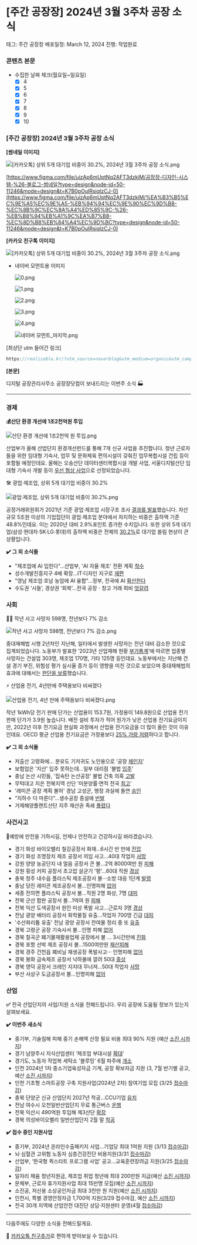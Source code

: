 # [주간 공장장] 2024년 3월 3주차 공장 소식

태그: 주간 공장장
배포일정: March 12, 2024
진행: 작업완료

### 콘텐츠 본문

- 수집한 날짜 체크(월요일~일요일)
    - [x]  4
    - [x]  5
    - [x]  6
    - [x]  7
    - [x]  8
    - [x]  9
    - [x]  10

### **[주간 공장장] 2024년 3월 3주차 공장 소식**

**[썸네일 이미지]**

![[카카오톡] 상위 5개 대기업 비중이 30.2%, 2024년 3월 3주차 공장 소식.png](%25E1%2584%258F%25E1%2585%25A1%25E1%2584%258F%25E1%2585%25A1%25E1%2584%258B%25E1%2585%25A9%25E1%2584%2590%25E1%2585%25A9%25E1%2586%25A8_%25E1%2584%2589%25E1%2585%25A1%25E1%2586%25BC%25E1%2584%258B%25E1%2585%25B1_5%25E1%2584%2580%25E1%2585%25A2_%25E1%2584%2583%25E1%2585%25A2%25E1%2584%2580%25E1%2585%25B5%25E1%2584%258B%25E1%2585%25A5%25E1%2586%25B8_%25E1%2584%2587%25E1%2585%25B5%25E1%2584%258C%25E1%2585%25AE%25E1%2586%25BC%25E1%2584%258B%25E1%2585%25B5_30.2_2024%25E1%2584%2582%25E1%2585%25A7%25E1%2586%25AB_3%25E1%2584%258B%25E1%2585%25AF%25E1%2586%25AF_3%25E1%2584%258C%25E1%2585%25AE%25E1%2584%258E%25E1%2585%25A1_%25E1%2584%2580%25E1%2585%25A9%25E1%2586%25BC%25E1%2584%258C%25E1%2585%25A1%25E1%2586%25BC_%25E1%2584%2589%25E1%2585%25A9%25E1%2584%2589%25E1%2585%25B5%25E1%2586%25A8.png)

[https://www.figma.com/file/uizAp6mUptNq2AFT3dzkiM/공장장-디자인-시스템-%26-블로그-썸네일?type=design&node-id=50-11246&mode=design&t=K7B0pOuIRsiqIzCJ-0](https://www.figma.com/file/uizAp6mUptNq2AFT3dzkiM/%EA%B3%B5%EC%9E%A5%EC%9E%A5-%EB%94%94%EC%9E%90%EC%9D%B8-%EC%8B%9C%EC%8A%A4%ED%85%9C-%26-%EB%B8%94%EB%A1%9C%EA%B7%B8-%EC%8D%B8%EB%84%A4%EC%9D%BC?type=design&node-id=50-11246&mode=design&t=K7B0pOuIRsiqIzCJ-0)

**[카카오 친구톡 이미지]**

![[카카오톡] 상위 5개 대기업 비중이 30.2%, 2024년 3월 3주차 공장 소식.png](%25E1%2584%258F%25E1%2585%25A1%25E1%2584%258F%25E1%2585%25A1%25E1%2584%258B%25E1%2585%25A9%25E1%2584%2590%25E1%2585%25A9%25E1%2586%25A8_%25E1%2584%2589%25E1%2585%25A1%25E1%2586%25BC%25E1%2584%258B%25E1%2585%25B1_5%25E1%2584%2580%25E1%2585%25A2_%25E1%2584%2583%25E1%2585%25A2%25E1%2584%2580%25E1%2585%25B5%25E1%2584%258B%25E1%2585%25A5%25E1%2586%25B8_%25E1%2584%2587%25E1%2585%25B5%25E1%2584%258C%25E1%2585%25AE%25E1%2586%25BC%25E1%2584%258B%25E1%2585%25B5_30.2_2024%25E1%2584%2582%25E1%2585%25A7%25E1%2586%25AB_3%25E1%2584%258B%25E1%2585%25AF%25E1%2586%25AF_3%25E1%2584%258C%25E1%2585%25AE%25E1%2584%258E%25E1%2585%25A1_%25E1%2584%2580%25E1%2585%25A9%25E1%2586%25BC%25E1%2584%258C%25E1%2585%25A1%25E1%2586%25BC_%25E1%2584%2589%25E1%2585%25A9%25E1%2584%2589%25E1%2585%25B5%25E1%2586%25A8%201.png)

- 네이버 모먼트용 이미지
    
    ![0.png](0.png)
    
    ![1.png](1.png)
    
    ![2.png](2.png)
    
    ![3.png](3.png)
    
    ![4.png](4.png)
    
    ![네이버 모먼트_마지막.png](%25E1%2584%2582%25E1%2585%25A6%25E1%2584%258B%25E1%2585%25B5%25E1%2584%2587%25E1%2585%25A5_%25E1%2584%2586%25E1%2585%25A9%25E1%2584%2586%25E1%2585%25A5%25E1%2586%25AB%25E1%2584%2590%25E1%2585%25B3_%25E1%2584%2586%25E1%2585%25A1%25E1%2584%258C%25E1%2585%25B5%25E1%2584%2586%25E1%2585%25A1%25E1%2586%25A8.png)
    

[최상단 utm 들어간 링크]

```jsx
https://realizable.kr/?utm_source=naverblog&utm_medium=organic&utm_campaign=연월_weekly주차
```

**[본문]**

디지털 공장관리사무소 공장장닷컴이 보내드리는 이번주 소식 🏭

---

### **경제**

**💰산단 환경 개선에 1조2천억원 투입**

![산단 환경 개선에 1조2천억 원 투입.png](%25E1%2584%2589%25E1%2585%25A1%25E1%2586%25AB%25E1%2584%2583%25E1%2585%25A1%25E1%2586%25AB_%25E1%2584%2592%25E1%2585%25AA%25E1%2586%25AB%25E1%2584%2580%25E1%2585%25A7%25E1%2586%25BC_%25E1%2584%2580%25E1%2585%25A2%25E1%2584%2589%25E1%2585%25A5%25E1%2586%25AB%25E1%2584%258B%25E1%2585%25A6_1%25E1%2584%258C%25E1%2585%25A92%25E1%2584%258E%25E1%2585%25A5%25E1%2586%25AB%25E1%2584%258B%25E1%2585%25A5%25E1%2586%25A8_%25E1%2584%258B%25E1%2585%25AF%25E1%2586%25AB_%25E1%2584%2590%25E1%2585%25AE%25E1%2584%258B%25E1%2585%25B5%25E1%2586%25B8.png)

산업부가 올해 산업단지 환경개선펀드를 통해 7개 신규 사업을 추진합니다. 청년 근로자들을 위한 임대형 기숙사, 업무 및 문화체육 편의시설이 갖춰진 업무복합시설 건립 등이 포함될 예정인데요. 올해는 오송산단 데이터센터복합시설 개발 사업, 서울디지털산단 임대형 기숙사 개발 등이 [우선 협상 사업](https://m.yna.co.kr/amp/view/AKR20240306067300003)으로 선정되었습니다.

🛠️ 광업·제조업, 상위 5개 대기업 비중이 30.2%

![광업·제조업, 상위 5개 대기업 비중이 30.2%.png](%25E1%2584%2580%25E1%2585%25AA%25E1%2586%25BC%25E1%2584%258B%25E1%2585%25A5%25E1%2586%25B8%25E1%2584%258C%25E1%2585%25A6%25E1%2584%258C%25E1%2585%25A9%25E1%2584%258B%25E1%2585%25A5%25E1%2586%25B8_%25E1%2584%2589%25E1%2585%25A1%25E1%2586%25BC%25E1%2584%258B%25E1%2585%25B1_5%25E1%2584%2580%25E1%2585%25A2_%25E1%2584%2583%25E1%2585%25A2%25E1%2584%2580%25E1%2585%25B5%25E1%2584%258B%25E1%2585%25A5%25E1%2586%25B8_%25E1%2584%2587%25E1%2585%25B5%25E1%2584%258C%25E1%2585%25AE%25E1%2586%25BC%25E1%2584%258B%25E1%2585%25B5_30.2.png)

공정거래위원회가 2021년 기준 광업·제조업 시장구조 조사 [결과를 발표](https://www.korea.kr/briefing/pressReleaseView.do?newsId=156618912&pWise=main&pWiseSub=L2)했습니다. 자산 규모 5조원 이상의 기업집단이 광업·제조업 분야에서 차지하는 비중은 출하액 기준 48.8%인데요. 이는 2020년 대비 2.9%포인트 증가한 수치입니다. 또한 상위 5개 대기업(삼성·현대차·SK·LG·롯데)의 출하액 비중은 전체의 [30.2%](https://www.hankyung.com/article/202403073859Y)로 대기업 쏠림 현상이 큰 상황입니다.

**✔️ 그 외 소식들**

- "제조업에 AI 입힌다"…산업부, 'AI 자율 제조' 전환 계획 [착수](https://news.sbs.co.kr/news/endPage.do?news_id=N1007563343)
- 성수개발진흥지구 4배 확장…IT·디자인 지구로 [재편](https://www.hankyung.com/article/2024030460811)
- "영남 제조업·호남 농업에 AI 융합"…정부, 전국에 AI [확산한다](https://www.newsis.com/view/?id=NISX20240306_0002650111&cID=10406&pID=13100)
- 수도권 ‘시들’, 경상권 ‘회복’…전국 공장ㆍ창고 거래 희비 [엇갈려](https://www.etoday.co.kr/news/view/2336943)

### 사회

👷‍♂️ 작년 사고 사망자 598명, 전년보다 7% 감소

![작년 사고 사망자 598명, 전년보다 7% 감소.png](%25E1%2584%258C%25E1%2585%25A1%25E1%2586%25A8%25E1%2584%2582%25E1%2585%25A7%25E1%2586%25AB_%25E1%2584%2589%25E1%2585%25A1%25E1%2584%2580%25E1%2585%25A9_%25E1%2584%2589%25E1%2585%25A1%25E1%2584%2586%25E1%2585%25A1%25E1%2586%25BC%25E1%2584%258C%25E1%2585%25A1_598%25E1%2584%2586%25E1%2585%25A7%25E1%2586%25BC_%25E1%2584%258C%25E1%2585%25A5%25E1%2586%25AB%25E1%2584%2582%25E1%2585%25A7%25E1%2586%25AB%25E1%2584%2587%25E1%2585%25A9%25E1%2584%2583%25E1%2585%25A1_7_%25E1%2584%2580%25E1%2585%25A1%25E1%2586%25B7%25E1%2584%2589%25E1%2585%25A9.png)

중대재해법 시행 2년차인 지난해, 일터에서 발생한 사망자는 전년 대비 감소한 것으로 집계되었습니다. 노동부가 발표한 ‘2023년 산업재해 현황 [부가통계](https://www.moel.go.kr/news/enews/report/enewsView.do?news_seq=16279)’에 따르면 업종별 사망자는 건설업 303명, 제조업 170명, 기타 125명 등인데요. 노동부에서는 지난해 건설 경기 부진, 위험성 평가 실시율 증가 등이 영향을 미친 것으로 보았으며 중대재해법의 효과에 대해서는 [판단을 보류](https://www.yna.co.kr/view/AKR20240307064700530)했습니다.

⚡️ 산업용 전기, 4년만에 주택용보다 비싸졌다

![산업용 전기, 4년 만에 주택용보다 비싸졌다.png](%25E1%2584%2589%25E1%2585%25A1%25E1%2586%25AB%25E1%2584%258B%25E1%2585%25A5%25E1%2586%25B8%25E1%2584%258B%25E1%2585%25AD%25E1%2586%25BC_%25E1%2584%258C%25E1%2585%25A5%25E1%2586%25AB%25E1%2584%2580%25E1%2585%25B5_4%25E1%2584%2582%25E1%2585%25A7%25E1%2586%25AB_%25E1%2584%2586%25E1%2585%25A1%25E1%2586%25AB%25E1%2584%258B%25E1%2585%25A6_%25E1%2584%258C%25E1%2585%25AE%25E1%2584%2590%25E1%2585%25A2%25E1%2586%25A8%25E1%2584%258B%25E1%2585%25AD%25E1%2586%25BC%25E1%2584%2587%25E1%2585%25A9%25E1%2584%2583%25E1%2585%25A1_%25E1%2584%2587%25E1%2585%25B5%25E1%2584%258A%25E1%2585%25A1%25E1%2584%258C%25E1%2585%25A7%25E1%2586%25BB%25E1%2584%2583%25E1%2585%25A1.png)

작년 1kWh당 전기 판매 단가는 산업용이 153.7원, 가정용이 149.8원으로 산업용 전기 판매 단가가 3.9원 높습니다. 배전 설비 투자가 적어 원가가 낮은 산업용 전기요금이지만, 2022년 이후 전기요금 현실화 과정에서 산업용 전기요금을 더 많이 올린 것이 이유인데요. OECD 평균 산업용 전기요금은 가정용보다 [25% 가량 저렴](https://m.nocutnews.co.kr/news/6108570)하다고 합니다.

**✔️ 그 외 소식들**

- 저출산 고령화에… 분유도 기저귀도 노인용으로 ‘공장 [체인지](https://www.donga.com/news/Economy/article/all/20240305/123830138/1)’
- 보험업은 '지산' 입주 못하는데…일부 대리점 '불법 [입주](https://www.edaily.co.kr/news/read?newsId=01282486638821024&mediaCodeNo=257)’
- 충남 논산 시민들, '집속탄 논산공장' 불법 건축 의혹 [고발](https://www.ohmynews.com/NWS_Web/View/at_pg.aspx?CNTN_CD=A0003007854)
- 무턱대고 지은 전북지역 산단 ‘미분양률·면적 전국 [최고](https://news.kbs.co.kr/news/pc/view/view.do?ncd=7904471)’
- '레미콘 공장 계획 불허' 경남 고성군, 행정 과실에 돌연 [승인](https://www.yna.co.kr/view/AKR20240305068100052)
- “지하수 다 마른다”…생수공장 증설에 [반발](https://news.kbs.co.kr/news/pc/view/view.do?ncd=7909228)
- 거제해양플랜트산단 지주 재산권 족쇄 [풀렸다](https://www.busan.com/view/busan/view.php?code=2024030511224116349)

### 사건사고

👷예방에 만전을 기하시길, 언제나 안전하고 건강하시길 바라겠습니다.

- 경기 화성 바이오밸리 철강공장서 화재…6시간 반 만에 [진압](https://www.anjunj.com/news/articleView.html?idxno=38786)
- 경기 화성 조명장치 제조 공장서 끼임 사고…40대 작업자 [사망](https://www.yna.co.kr/view/AKR20240308120900061)
- 강원 양양 농공단지 내 얼음 공장서 큰 불…2억 8000여만 원 [피해](https://mnews.jtbc.co.kr/News/Article.aspx?news_id=NB12168416)
- 강원 횡성 커피 공장서 초고압 살균기 '펑'…60대 직원 [경상](https://www.yna.co.kr/view/AKR20240307148200062)
- 충북 청주 내수읍 플라스틱 제조공장서 불···소방 대응 1단계 [발령](http://www.dynews.co.kr/news/articleView.html?idxno=742999)
- 충남 당진 레미콘 제조공장서 불...인명피해 [없어](https://www.newsfreezone.co.kr/news/articleView.html?idxno=551752)
- 세종 전의면 플라스틱 공장서 불…직원 2명 화상, 7명 [대피](https://www.news1.kr/articles/?5340106)
- 전북 군산 합판 공장서 불…1억여 원 [피해](https://news.kbs.co.kr/news/pc/view/view.do?ncd=7904936&ref=A)
- 전북 익산 도색공장서 원인 미상 폭발 사고…근로자 3명 [경상](https://m.nocutnews.co.kr/news/6108224)
- 전남 광양 배터리 공장서 화학물질 유출…작업자 700명 긴급 [대피](https://www.edaily.co.kr/news/read?newsId=02433766638820696&mediaCodeNo=257)
- '수산화리튬 유출' 전남 광양 공장서 잔여물 정리 중 또 [유출](https://www.yna.co.kr/view/AKR20240309032200054)
- 경북 고령군 공장 기숙사서 불…인명 피해 [없어](https://www.kukinews.com/newsView/kuk202403080029)
- 경북 칠곡군 폐기물재활용업체 공장에서 불 ... 3시간만에 [진화](https://www.chilgoklife.com/news/articleView.html?idxno=26439)
- 경북 포항 선박 제조 공장서 불…1500여만원 [재산피해](https://news.tf.co.kr/read/national/2080335.htm)
- 경북 경주 건천읍 폐비닐 재생공장 폭발사고··· 인명피해 [없어](https://www.dkilbo.com/news/articleView.html?idxno=433835)
- 경북 봉화 금속제조 공장서 낙하물에 깔려 50대 [중상](https://news.nate.com/view/20240309n02291?mid=n1101)
- 경북 영덕 공장서 크레인 지지대 무너져…50대 작업자 [사망](https://www.yna.co.kr/view/AKR20240308069100053)
- 부산 사상구 도금공장서 불...인명피해 [없어](https://www.gukjenews.com/news/articleView.html?idxno=2940011)

### 산업

**✅** 전국 산업단지의 사업/지원 소식을 전해드립니다. 우리 공장에 도움될 정보가 있는지 살펴보세요.

**✔️ 이번주 새소식**

- 중기부, 기술침해 피해 중기 손해액 산정 필요 비용 최대 90% 지원 (예산 [소진 시까지](https://www.ultari.go.kr/portal/ptm/noticeView.do))
- 경기 남양주시 지식산업센터 ‘제조업 부대시설 [확대](https://www.newspeak.kr/news/articleView.html?idxno=598473)’
- 경기도, 노동자 작업복 세탁소 '블루밍' 6월 파주에 [개소](https://www.hankyung.com/article/202403044490Y)
- 인천 2024년 1차 중소기업육성자금 기계, 공장 확보자금 지원 (3, 7월 반기별 공고, 예산 [소진 시까지](https://bizok.incheon.go.kr/open_content/support.do?act=detail&policyno=2937))
- 인천 기초형 스마트공장 구축 지원사업(2024년 2차) 참여기업 모집 (3/25 [접수마감](https://bizok.incheon.go.kr/open_content/support.do?act=detail&policyno=2940))
- 충북 단양군 신규 산업단지 2027년 착공…CCU기업 [유치](https://www.inews24.com/view/1693087)
- 전남 여수시 오천일반산업단지 무료 통근버스 [운행](https://www.nbn-news.co.kr/news/articleView.html?idxno=65670)
- 전북 익산시 490억원 투입해 제3산단 [확장](https://www.pressian.com/pages/articles/2024030614592779002)
- 경북 의성바이오밸리 일반산업단지 2월 말 [착공](https://www.ekn.kr/web/view.php?key=20240304024218711)

**✔️ 접수 중인 지원사업**

- 중기부, 2024년 온라인수출패키지 사업…기업당 최대 1억원 지원 (3/13 [접수마감](https://kr.gobizkorea.com/support/ebsns/supporteBsnsInfo.do?svc=e24))
- 뇌·심혈관 고위험 노동자 심층건강진단 비용지원(3/31 [접수마감](https://www.kosha.or.kr/kosha/business/overworkapply.do))
- 산업부, ‘한국형 퀵스타트 프로그램 사업’ 공고…교육훈련장려금 지원(3/25 [접수마감](https://www.bizinfo.go.kr/web/lay1/bbs/S1T122C128/AS/74/view.do?pblancId=PBLN_000000000095134))
- 일자리 채움 청년지원금, 제조업 취업 청년에 최대 200만원 지급(예산 [소진 시까지](https://www.work24.go.kr/cm/c/b/0130/selectBbttInfo.do?ntceStno=4&bbsClCd=%2BWhIYyX4MTPwl6gr4E19tQ%3D%3D&currentPageNo=1&recordCountPerPage=10&sortTycd=1&startDt=&endDt=&searchDeTpCd=termSearchGbn0&searchTxt=&searchTycd=1&upprJobClCd=&jobClCd=))
- 문체부, 근로자 휴가지원사업 최대 15만명 모집(예산 [소진 시까지](https://vacation.visitkorea.or.kr/))
- 소진공, 저신용 소상공인자금 최대 3천만 원 지원(예산 [소진 시까지](https://ols.semas.or.kr/))
- 인천시, 특별 경영안정자금 1,700억 지원(3/29 접수마감, 예산 [소진 시까지](https://bizok.incheon.go.kr/open_content/support.do?act=detail&policyno=2864))
- 전국 30개 지역에 산업안전 대진단 상담·지원센터 운영(4월 [접수마감](https://www.anjunj.com/news/articleView.html?idxno=38623))

---

다음주에도 다양한 소식을 전해드릴게요.

💬 [카카오톡 친구추가](http://pf.kakao.com/_Nfxmsxj)로 편하게 받아보실 수 있습니다.